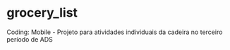 # grocery_list
Coding: Mobile - Projeto para atividades individuais da cadeira no terceiro período de ADS
